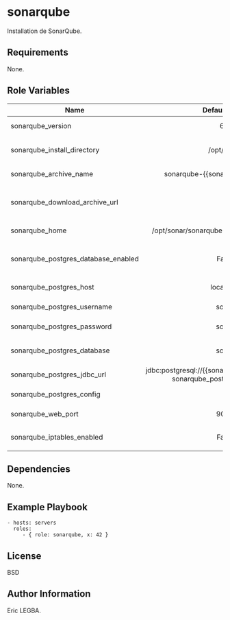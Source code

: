 sonarqube
=========

Installation de SonarQube.

Requirements
------------

None.

Role Variables
--------------

| Name	        | Default Value	| Description|
| ------------- |:-------------:| ----------:|
|sonarqube_version|6.7|SonarQube version.|
|sonarqube_install_directory|/opt/sonar|SonarQube installation directory.|
|sonarqube_archive_name|sonarqube-{{sonarqube_version}}.zip|SonarQube archive name.|
|sonarqube_download_archive_url|-| URL where download SonarQube archive.|
|sonarqube_home|/opt/sonar/sonarqube-{{sonarqube_version}}|SonarQube home directory.|
|sonarqube_postgres_database_enabled|False|Enable/Disable SonarQube to store its datas into postgres database.|
|sonarqube_postgres_host|localhost|postgres database address.|
|sonarqube_postgres_username|sonar|Postgres database username.|
|sonarqube_postgres_password|sonar|Postgres database password.|
|sonarqube_postgres_database|sonar|Postgres database where sonar will store his datas.|
|sonarqube_postgres_jdbc_url|jdbc:postgresql://{{sonarqube_postgres_host}}/{{ sonarqube_postgres_database }}|Postgres database URL.|
|sonarqube_postgres_config|-|Postgres database config.|
|sonarqube_web_port|9000|SonarQube web port.|
|sonarqube_iptables_enabled|False|If `True`, open `sonarqube_web_port` by iptables.|

Dependencies
------------

None.

Example Playbook
----------------

    - hosts: servers
      roles:
         - { role: sonarqube, x: 42 }

License
-------

BSD

Author Information
------------------

Eric LEGBA.
